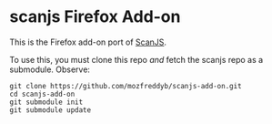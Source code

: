 scanjs Firefox Add-on
====================

This is the Firefox add-on port of [ScanJS](https://github.com/mozilla/scanjs/).


To use this, you must clone this repo *and* fetch the scanjs repo as a submodule.
Observe:
```
git clone https://github.com/mozfreddyb/scanjs-add-on.git
cd scanjs-add-on
git submodule init
git submodule update
```
